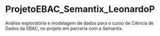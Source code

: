 # ProjetoEBAC_Semantix_LeonardoP
Análise exploratória e modelagem de dados para o curso de Ciência de Dados da EBAC, no projeto em parceria com a Semantix.
